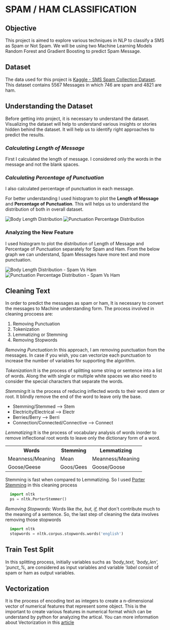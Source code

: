 # SPAM / HAM CLASSIFICATION
<h2>Objective</h2>
<p>This project is aimed to explore various techniques in NLP to classify a SMS as Spam or Not Spam. We will be using two Machine Learning Models Random Forest and Gradient Boosting to predict Spam Message.</p>

<h2>Dataset</h2>
<p>The data used for this project is <a href="https://www.kaggle.com/uciml/sms-spam-collection-dataset">Kaggle - SMS Spam Collection Dataset</a>. This dataset contains 5567 Messages in which 746 are spam and 4821 are ham.</p>

<h2>Understanding the Dataset</h2>
<p>Before getting into project, it is necessary to understand the dataset. Visualizing the dataset will help to understand various insights or stories hidden behind the dataset. It will help us to identify right approaches to predict the results.</p>

<h3><i>Calculating Length of Message</i></h3>
<p>First I calculated the length of message. I considered only the words in the message and not the blank spaces.</p> 

<h3><i>Calculating Percentage of Punctuation</i></h3>
<p>I also calculated percentage of punctuation in each message.</p> 

<p>For better understanding I used histogram to plot the <b>Length of Message</b> and <b>Percentage of Punctuation</b>. This will helps us to understand the distribution of both in overall dataset.</p>

<img src="https://user-images.githubusercontent.com/57459830/101291667-94921f80-37d8-11eb-8238-3457dfaeb47a.png" alt="Body Length Distribution"> <img src="https://user-images.githubusercontent.com/57459830/101291811-7f69c080-37d9-11eb-8c0b-744308b6fa0c.png" alt="Punctuation Percentage Distribution"> 

<h3>Analyzing the New Feature</h3>
<p>I used histogram to plot the distribution of Length of Message and Percentage of Punctuation separately for Spam and Ham. From the below graph we can understand, Spam Messages have more text and more punctuation.</p>

<img src="https://user-images.githubusercontent.com/57459830/101295532-25bec180-37ec-11eb-9bac-2834586c1ebd.png" alt="Body Length Distribution - Spam Vs Ham "> <img src="https://user-images.githubusercontent.com/57459830/101295558-5f8fc800-37ec-11eb-88bc-ef243aab60cf.png" alt="Punctuation Percentage Distribution - Spam Vs Ham ">

<h2>Cleaning Text</h2>
<p>In order to predict the messages as spam or ham, It is necessary to convert the messages to Machine understanding form. The process involved in cleaning procoess are:</p>
<ol>
  <li>Removing Punctuation</li>
  <li>Tokenization</li>
  <li>Lemmatizing or Stemming</li>
  <li>Removing Stopwords</li>
</ol>
<p>
<i>Removing Punctuation:</i>In this approach, I am removing punctuation from the messages. In case if you wish, you can vectorize each punctuation to increase the number of variables for supporting the algorithm.
  
<i>Tokenization:</i>It is the process of splitting some string or sentence into a list of words. Along the with single or multiple white spaces we also need to consider the special characters that separate the words. 

<i>Stemming:</i>It is the process of reducing inflected words to their word stem or root. It blindly remove the end of the word to leave only the base. 
<ul>
  <li>Stemming/Stemmed  -->  Stem</li>
  <li>Electricity/Electrical  -->  Electr</li>
  <li>Berries/Berry  -->  Berri</li>
  <li>Connection/Connected/Connective  -->  Connect</li>
</ul>
<i>Lemmatizing:</i>It is the process of vocabulary analysis of words inorder to remove inflectional root words to leave only the dictionary form of a word.</p>

<table>
  <tr>
    <th>Words</th>
    <th>Stemming</th>
    <th>Lemmatizing</th>
  </tr>
  <tr>
    <td>Meanness/Meaning</td>
    <td>Mean</td>
    <td>Meanness/Meaning</td>
  </tr>
  <tr>
    <td>Goose/Geese</td>
    <td>Goos/Gees</td>
    <td>Goose/Goose</td>
  </tr>
</table>
<p>Stemming is fast when compared to Lemmatizing. So I used <a href="https://tartarus.org/martin/PorterStemmer/">Porter Stemming</a> in this cleaning process</p>

```python
  import nltk
  ps = nltk.PorterStemmer()
```


<i>Removing Stopwords:</i> Words like <i>the, but, if, that</i> don't contribute much to the meaning of a sentence. So, the last step of cleaning the data involves removing those stopwords

```python
  import nltk
  stopwords = nltk.corpus.stopwords.words('english')
```

<h2>Train Test Split</h2>
<p>In this splitting process, initially variables suchs as <i>'body_text, 'body_len', 'punct_%,</i> are considered as input variables and variable <i>'label</i> consist of spam or ham as output variables.</p>

<h2>Vectorization</h2>
<p>It is the process of encoding text as integers to create a n-dimensional vector of numerical features that represent some object. This is the important to create various features in numerical format which can be understand by python for analyzing the artical. You can more information about Vectorization in this <a href="https://medium.com/@paritosh_30025/natural-language-processing-text-data-vectorization-af2520529cf7">article</a></p>






